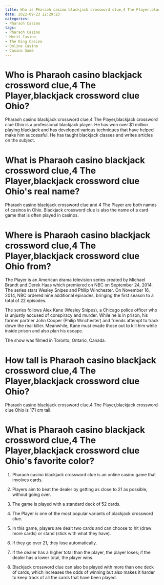 ```yaml
---
title: Who is Pharaoh casino blackjack crossword clue,4 The Player,blackjack crossword clue Ohio
date: 2022-09-23 22:29:23
categories:
- Pharaoh Casino
tags:
- Pharaoh Casino
- Merit Casino
- The King Casino
- Online Casino
- Casino Game
---
```



#  Who is Pharaoh casino blackjack crossword clue,4 The Player,blackjack crossword clue Ohio?

Pharaoh casino blackjack crossword clue,4 The Player,blackjack crossword clue Ohio is a professional blackjack player. He has won over $1 million playing blackjack and has developed various techniques that have helped make him successful. He has taught blackjack classes and writes articles on the subject.

#  What is Pharaoh casino blackjack crossword clue,4 The Player,blackjack crossword clue Ohio's real name?

Pharaoh casino blackjack crossword clue and 4 The Player are both names of casinos in Ohio. Blackjack crossword clue is also the name of a card game that is often played in casinos.

#  Where is Pharaoh casino blackjack crossword clue,4 The Player,blackjack crossword clue Ohio from?

The Player is an American drama television series created by Michael Brandt and Derek Haas which premiered on NBC on September 24, 2014. The series stars Wesley Snipes and Philip Winchester. On November 16, 2014, NBC ordered nine additional episodes, bringing the first season to a total of 22 episodes.

The series follows Alex Kane (Wesley Snipes), a Chicago police officer who is unjustly accused of conspiracy and murder. While he is in prison, his former partner John Cooper (Philip Winchester) and friends attempt to track down the real killer. Meanwhile, Kane must evade those out to kill him while inside prison and also plan his escape.

The show was filmed in Toronto, Ontario, Canada.

#  How tall is Pharaoh casino blackjack crossword clue,4 The Player,blackjack crossword clue Ohio?

Pharaoh casino blackjack crossword clue,4 The Player,blackjack crossword clue Ohio is 171 cm tall.

#  What is Pharaoh casino blackjack crossword clue,4 The Player,blackjack crossword clue Ohio's favorite color?

1. Pharaoh casino blackjack crossword clue is an online casino game that involves cards.

2. Players aim to beat the dealer by getting as close to 21 as possible, without going over.

3. The game is played with a standard deck of 52 cards.

4. The Player is one of the most popular variants of blackjack crossword clue.

5. In this game, players are dealt two cards and can choose to hit (draw more cards) or stand (stick with what they have).

6. If they go over 21, they lose automatically.

7. If the dealer has a higher total than the player, the player loses; if the dealer has a lower total, the player wins.

8. Blackjack crossword clue can also be played with more than one deck of cards, which increases the odds of winning but also makes it harder to keep track of all the cards that have been played.